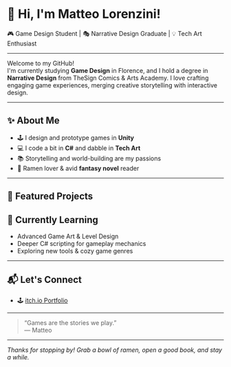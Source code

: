 # 👋 Hi, I'm Matteo Lorenzini!

🎮 Game Design Student | 🎭 Narrative Design Graduate | 💡 Tech Art Enthusiast

---

Welcome to my GitHub!  
I'm currently studying **Game Design** in Florence, and I hold a degree in **Narrative Design** from TheSign Comics & Arts Academy. 
I love crafting engaging game experiences, merging creative storytelling with interactive design.

---

## ✨ About Me

- 🕹️ I design and prototype games in **Unity**
- 💻 I code a bit in **C#** and dabble in **Tech Art**
- 📚 Storytelling and world-building are my passions
- 🍜 Ramen lover & avid **fantasy novel** reader

---

## 🚀 Featured Projects


## 🌱 Currently Learning

- Advanced Game Art & Level Design  
- Deeper C# scripting for gameplay mechanics  
- Exploring new tools & cozy game genres

---

## 📬 Let's Connect

- 🕹️ [itch.io Portfolio](https://matteo-lorenzini.itch.io/)

---

> “Games are the stories we play.”  
> — Matteo

---

_Thanks for stopping by! Grab a bowl of ramen, open a good book, and stay a while._
